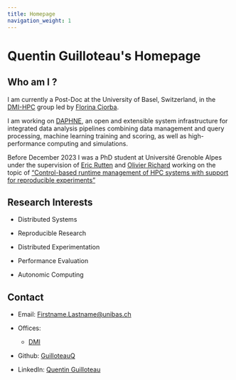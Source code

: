 ```yaml
---
title: Homepage
navigation_weight: 1
---
```


# Quentin Guilloteau's Homepage

## Who am I ?

I am currently a Post-Doc at the University of Basel, Switzerland, in the [DMI-HPC](https://hpc.dmi.unibas.ch/) group led by [Florina Ciorba](https://hpc.dmi.unibas.ch/people/florina-ciorba/).

I am working on [DAPHNE](https://daphne-eu.eu/), an open and extensible system infrastructure for integrated data analysis pipelines combining data management and query processing, machine learning training and scoring, as well as high-performance computing and simulations.

Before December 2023 I was a PhD student at Université Grenoble Alpes under the supervision of [Eric Rutten](https://team.inria.fr/ctrl-a/members/eric-rutten/) and [Olivier Richard](https://datamove.imag.fr/olivier.richard/) working on the topic of  [“Control-based runtime management of HPC systems with support for reproducible experiments”](https://hal.science/tel-04389290)


## Research Interests

- Distributed Systems

- Reproducible Research

- Distributed Experimentation

- Performance Evaluation

- Autonomic Computing


## Contact

* Email: Firstname.Lastname@unibas.ch

* Offices:

    * [DMI](https://www.openstreetmap.org/node/5718182589#map=18/47.56019/7.58816)

* Github: [GuilloteauQ](https://github.com/GuilloteauQ)

* LinkedIn: [Quentin Guilloteau](https://www.linkedin.com/in/quentin-guilloteau-778a61151/)

